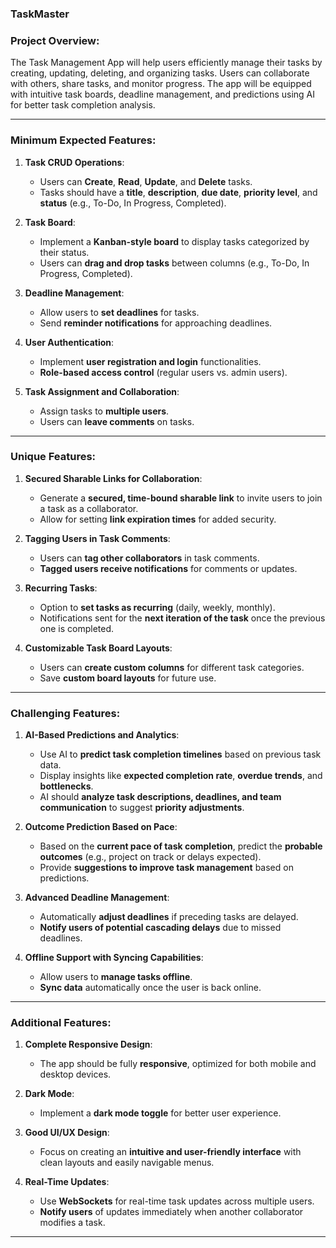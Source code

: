 ### TaskMaster

### **Project Overview**:

The Task Management App will help users efficiently manage their tasks by creating, updating, deleting, and organizing tasks. Users can collaborate with others, share tasks, and monitor progress. The app will be equipped with intuitive task boards, deadline management, and predictions using AI for better task completion analysis.

---

### **Minimum Expected Features**:

1. **Task CRUD Operations**:

   - Users can **Create**, **Read**, **Update**, and **Delete** tasks.
   - Tasks should have a **title**, **description**, **due date**, **priority level**, and **status** (e.g., To-Do, In Progress, Completed).

2. **Task Board**:

   - Implement a **Kanban-style board** to display tasks categorized by their status.
   - Users can **drag and drop tasks** between columns (e.g., To-Do, In Progress, Completed).

3. **Deadline Management**:

   - Allow users to **set deadlines** for tasks.
   - Send **reminder notifications** for approaching deadlines.

4. **User Authentication**:

   - Implement **user registration and login** functionalities.
   - **Role-based access control** (regular users vs. admin users).

5. **Task Assignment and Collaboration**:
   - Assign tasks to **multiple users**.
   - Users can **leave comments** on tasks.

---

### **Unique Features**:

1. **Secured Sharable Links for Collaboration**:

   - Generate a **secured, time-bound sharable link** to invite users to join a task as a collaborator.
   - Allow for setting **link expiration times** for added security.

2. **Tagging Users in Task Comments**:

   - Users can **tag other collaborators** in task comments.
   - **Tagged users receive notifications** for comments or updates.

3. **Recurring Tasks**:

   - Option to **set tasks as recurring** (daily, weekly, monthly).
   - Notifications sent for the **next iteration of the task** once the previous one is completed.

4. **Customizable Task Board Layouts**:
   - Users can **create custom columns** for different task categories.
   - Save **custom board layouts** for future use.

---

### **Challenging Features**:

1. **AI-Based Predictions and Analytics**:

   - Use AI to **predict task completion timelines** based on previous task data.
   - Display insights like **expected completion rate**, **overdue trends**, and **bottlenecks**.
   - AI should **analyze task descriptions, deadlines, and team communication** to suggest **priority adjustments**.

2. **Outcome Prediction Based on Pace**:

   - Based on the **current pace of task completion**, predict the **probable outcomes** (e.g., project on track or delays expected).
   - Provide **suggestions to improve task management** based on predictions.

3. **Advanced Deadline Management**:

   - Automatically **adjust deadlines** if preceding tasks are delayed.
   - **Notify users of potential cascading delays** due to missed deadlines.

4. **Offline Support with Syncing Capabilities**:
   - Allow users to **manage tasks offline**.
   - **Sync data** automatically once the user is back online.

---

### **Additional Features**:

1. **Complete Responsive Design**:

   - The app should be fully **responsive**, optimized for both mobile and desktop devices.

2. **Dark Mode**:

   - Implement a **dark mode toggle** for better user experience.

3. **Good UI/UX Design**:

   - Focus on creating an **intuitive and user-friendly interface** with clean layouts and easily navigable menus.

4. **Real-Time Updates**:
   - Use **WebSockets** for real-time task updates across multiple users.
   - **Notify users** of updates immediately when another collaborator modifies a task.

---
